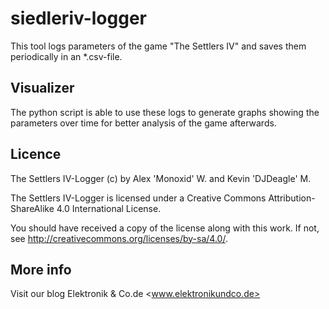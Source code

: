 # siedleriv-logger
This tool logs parameters of the game "The Settlers IV" and saves them periodically in an *.csv-file.

## Visualizer
The python script is able to use these logs to generate graphs showing the parameters over time for better analysis of the game afterwards.

## Licence
The Settlers IV-Logger (c) by Alex 'Monoxid' W. and Kevin 'DJDeagle' M.

The Settlers IV-Logger is licensed under a
Creative Commons Attribution-ShareAlike 4.0 International License.

You should have received a copy of the license along with this
work. If not, see <http://creativecommons.org/licenses/by-sa/4.0/>.

## More info
Visit our blog Elektronik & Co.de <www.elektronikundco.de>